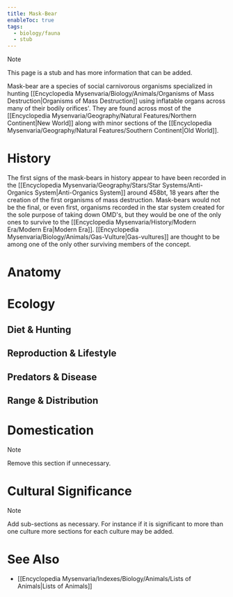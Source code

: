 ```yaml
---
title: Mask-Bear
enableToc: true
tags:
  - biology/fauna
  - stub
---
```


> [!note]
> This page is a stub and has more information that can be added.

Mask-bear are a species of social carnivorous organisms specialized in hunting [[Encyclopedia Mysenvaria/Biology/Animals/Organisms of Mass Destruction|Organisms of Mass Destruction]] using inflatable organs across many of their bodily orifices'. They are found across most of the [[Encyclopedia Mysenvaria/Geography/Natural Features/Northern Continent|New World]] along with minor sections of the [[Encyclopedia Mysenvaria/Geography/Natural Features/Southern Continent|Old World]]. 
# History
The first signs of the mask-bears in history appear to have been recorded in the [[Encyclopedia Mysenvaria/Geography/Stars/Star Systems/Anti-Organics System|Anti-Organics System]] around 458bt, 18 years after the creation of the first organisms of mass destruction. Mask-bears would not be the final, or even first, organisms recorded in the star system created for the sole purpose of taking down OMD's, but they would be one of the only ones to survive to the [[Encyclopedia Mysenvaria/History/Modern Era/Modern Era|Modern Era]]. [[Encyclopedia Mysenvaria/Biology/Animals/Gas-Vulture|Gas-vultures]] are thought to be among one of the only other surviving members of the concept.
# Anatomy

# Ecology
## Diet & Hunting

## Reproduction & Lifestyle

## Predators & Disease

## Range & Distribution

# Domestication
> [!note]
> Remove this section if unnecessary.

# Cultural Significance 
> [!note]
> Add sub-sections as necessary. For instance if it is significant to more than one culture more sections for each culture may be added.

# See Also
- [[Encyclopedia Mysenvaria/Indexes/Biology/Animals/Lists of Animals|Lists of Animals]]